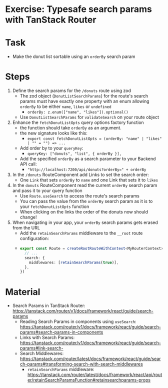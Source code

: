# Exercise: Typesafe search params with TanStack Router

# Task

- Make the donut list sortable using an `orderBy` search param

# Steps

1. Define the search params for the `/donuts` route using zod
    - The zod object (`DonutListSearchParams`) for the route's search params must have exactly one property with an enum allowing `orderBy` to be either `name`, `likes` or `undefined`
      - `orderBy: z.enum(["name", "likes"]).optional()`
    - Use `DonutListSearchParams` for `validateSearch` on your route object
2. Enhance the `fetchDonutListOpts` query options factory function
    - the function should take `orderBy` as an argument.
    - the new signature looks like this:
      - `export const fetchDonutListOpts = (orderBy: "name" | "likes" | "" = "") => ...`
   - Add order by to your `queryKey`:
       - `queryKey: ["donuts", "list", { orderBy }],`
    - Add the specified `orderBy` as a search parameter to your Backend API call:
      - `"http://localhost:7200/api/donuts?orderBy=" + orderBy`
3. In the `/donuts` RouteComponent add Links to set the search order:
    - One `Link` that sets `orderBy` to `name` and one Link that sets it to `likes`
4. In the `donuts` RouteComponent read the current `orderBy` search param and pass it to your query function
    - Use `Route.useSearch` to access the route's search params
    - You can pass the value from the `orderBy` search param as it is to your `fetchDonutListOpts` function
    - When clicking on the links the order of the donuts now should change!
5. When navigating in your app, your `orderBy` search params gets erased from the URL
    - Add the `retainSearchParams` middleware to the `__root` route configuration:
    - ```typescript
      export const Route = createRootRouteWithContext<MyRouterContext>()({
        // ...
        search: {
          middlewares: [retainSearchParams(true)],
        },
      })
      ```
# Material

- Search Params in TanStack Router: https://tanstack.com/router/v1/docs/framework/react/guide/search-params
  - Reading Search Params in components using `useSearch`: https://tanstack.com/router/v1/docs/framework/react/guide/search-params#search-params-in-components 
  - Links with Search Params: https://tanstack.com/router/v1/docs/framework/react/guide/search-params#link-search-
  - Search Middlewares: https://tanstack.com/router/latest/docs/framework/react/guide/search-params#transforming-search-with-search-middlewares
    - `retainSearchParams` middleware: https://tanstack.com/router/latest/docs/framework/react/api/router/retainSearchParamsFunction#retainsearchparams-props 

